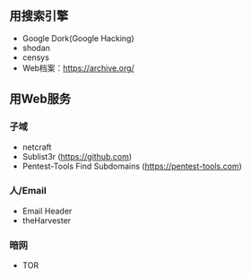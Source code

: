 ## 用搜索引擎
- Google Dork(Google Hacking)
- shodan
- censys
- Web档案：<https://archive.org/>


## 用Web服务

### 子域
- netcraft
- Sublist3r (https://github.com)
- Pentest-Tools Find Subdomains (https://pentest-tools.com)

### 人/Email
- Email Header
- theHarvester

### 暗网
- TOR